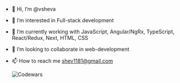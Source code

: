 - 👋 Hi, I’m @vsheva
- 👀 I’m interested in Full-stack development
- 🌱 I’m currently working with JavaScript, Angular/NgRx, TypeScript, React/Redux, Next, HTML, CSS
- 💞️ I’m looking to collaborate in web-development
- 📫 How to reach me shev1181@gmail.com

  ![Codewars](https://github.vsheva/codewars?user=VISHEV&top_languages=true)
